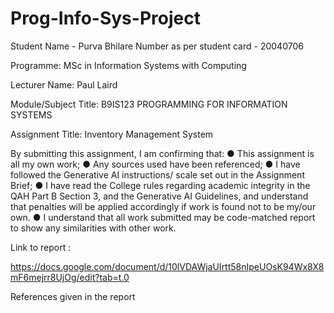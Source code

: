 # Prog-Info-Sys-Project

Student Name - Purva Bhilare
Number as per student card - 20040706

Programme: MSc in Information Systems with Computing

Lecturer Name: Paul Laird

Module/Subject Title: B9IS123 PROGRAMMING FOR INFORMATION SYSTEMS

Assignment Title: Inventory Management System

By submitting this assignment, I am confirming that:
● This assignment is all my own work;
● Any sources used have been referenced;
● I have followed the Generative AI instructions/ scale set out in the Assignment Brief;
● I have read the College rules regarding academic integrity in the QAH Part B Section 3, and the Generative AI Guidelines, and understand that penalties will be applied accordingly if work is found not to be my/our own.
● I understand that all work submitted may be code-matched report to show any similarities with other work.

Link to report :

https://docs.google.com/document/d/10lVDAWjaUIrtt58nIpeUOsK94Wx8X8mF6mejrr8UjOg/edit?tab=t.0

References given in the report
